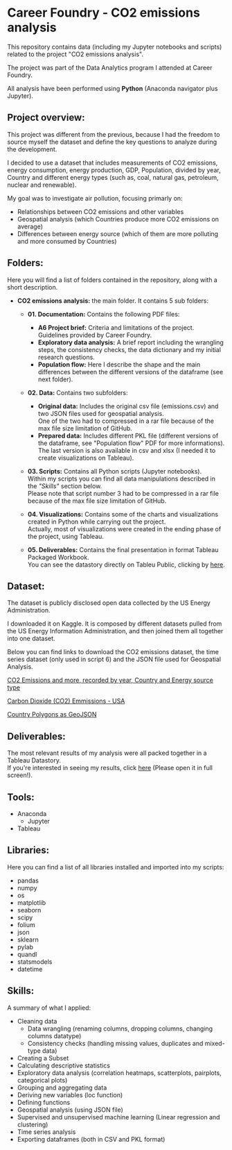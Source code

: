 # Career Foundry - CO2 emissions analysis
This repository contains data (including my Jupyter notebooks and scripts) related to the project "CO2 emissions analysis".

The project was part of the Data Analytics program I attended at Career Foundry.

All analysis have been performed using **Python** (Anaconda navigator plus Jupyter).

## Project overview:

This project was different from the previous, because I had the freedom to source myself the dataset and define the key questions to analyze during the development.

I decided to use a dataset that includes measurements of CO2 emissions, energy consumption, energy production, GDP, Population, divided by year, Country and different energy types (such as, coal, natural gas, petroleum, nuclear and renewable).

My goal was to investigate air pollution, focusing primarly on:

- Relationships between CO2 emissions and other variables
- Geospatial analysis (which Countries produce more CO2 emissions on average)
- Differences between energy source (which of them are more polluting and more consumed by Countries)

## Folders:
Here you will find a list of folders contained in the repository, along with a short description.

- **CO2 emissions analysis:** the main folder. It contains 5 sub folders:
  
  - **01. Documentation:** Contains the following PDF files:
    - **A6 Project brief:** Criteria and limitations of the project. Guidelines provided by Career Foundry.
    - **Exploratory data analysis:** A brief report including the wrangling steps, the consistency checks, the data dictionary and my initial research questions.
    - **Population flow:** Here I describe the shape and the main differences between the different versions of the dataframe (see next folder).
  
  - **02. Data:** Contains two subfolders:
    - **Original data:** Includes the original csv file (emissions.csv) and two JSON files used for geospatial analysis. <br>
      One of the two had to compressed in a rar file because of the max file size limitation of GitHub.
    - **Prepared data:** Includes different PKL file (different versions of the dataframe, see "Population flow" PDF for more informations). <br>
      The last version is also available in csv and xlsx (I needed it to create visualizations on Tableau).
  
  - **03. Scripts:** Contains all Python scripts (Jupyter notebooks). <br>
    Within my scripts you can find all data manipulations described in the _"Skills"_ section below. <br> 
    Please note that script number 3 had to be compressed in a rar file because of the max file size limitation of GitHub.
  
  - **04. Visualizations:** Contains some of the charts and visualizations created in Python while carrying out the project. <br>
    Actually, most of visualizations were created in the ending phase of the project, using Tableau.
  
  - **05. Deliverables:** Contains the final presentation in format Tableau Packaged Workbook. <br>
    You can see the datastory directly on Tableu Public, clicking by [here](https://public.tableau.com/app/profile/simone.calabro/viz/CO2emissionsanalysis-ProjectbySimoneCalabro/Datastory).

## Dataset:
The dataset is publicly disclosed open data collected by the US Energy Administration.

I downloaded it on Kaggle. It is composed by different datasets pulled from the US Energy Information Administration, and then joined them all together into one dataset.

Below you can find links to download the CO2 emissions dataset, the time series dataset (only used in script 6) and the JSON file used for Geospatial Analysis.

[CO2 Emissions and more, recorded by year, Country and Energy source type](https://www.kaggle.com/datasets/lobosi/c02-emission-by-countrys-grouth-and-population?resource=download)

[Carbon Dioxide (CO2) Emmissions - USA](https://data.nasdaq.com/data/BP/C02_EMMISSIONS_USA-carbon-dioxide-co2-emmissions-usa)

[Country Polygons as GeoJSON](https://datahub.io/core/geo-countries#data)

## Deliverables:
The most relevant results of my analysis were all packed together in a Tableau Datastory. <br>
If you're interested in seeing my results, click [here](https://public.tableau.com/app/profile/simone.calabro/viz/CO2emissionsanalysis-ProjectbySimoneCalabro/Datastory) (Please open it in full screen!).

## Tools:
- Anaconda
  - Jupyter
- Tableau

## Libraries:
Here you can find a list of all libraries installed and imported into my scripts:

- pandas
- numpy
- os
- matplotlib
- seaborn
- scipy
- folium
- json
- sklearn
- pylab
- quandl
- statsmodels
- datetime

## Skills:
A summary of what I applied:

- Cleaning data
  - Data wrangling (renaming columns, dropping columns, changing columns datatype)
  - Consistency checks (handling missing values, duplicates and mixed-type data)
- Creating a Subset
- Calculating descriptive statistics
- Exploratory data analysis (correlation heatmaps, scatterplots, pairplots, categorical plots)
- Grouping and aggregating data
- Deriving new variables (loc function)
- Defining functions
- Geospatial analysis (using JSON file)
- Supervised and unsupervised machine learning (Linear regression and clustering)
- Time series analysis
- Exporting dataframes (both in CSV and PKL format)
